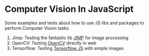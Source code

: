 # Computer Vision In JavaScript

Some examples and tests about how to use JS libs and packages to perform Computer Vision tasks

1. Jimp: Testing the fantastic lib [JIMP](https://github.com/oliver-moran/jimp) for image processing
2. OpenCV: Testing [OpenCV](https://github.com/opencv/opencv) directly in web
3. Tensorflow: Testing [Tensorflow JS](https://www.tensorflow.org/js) with simple images 

